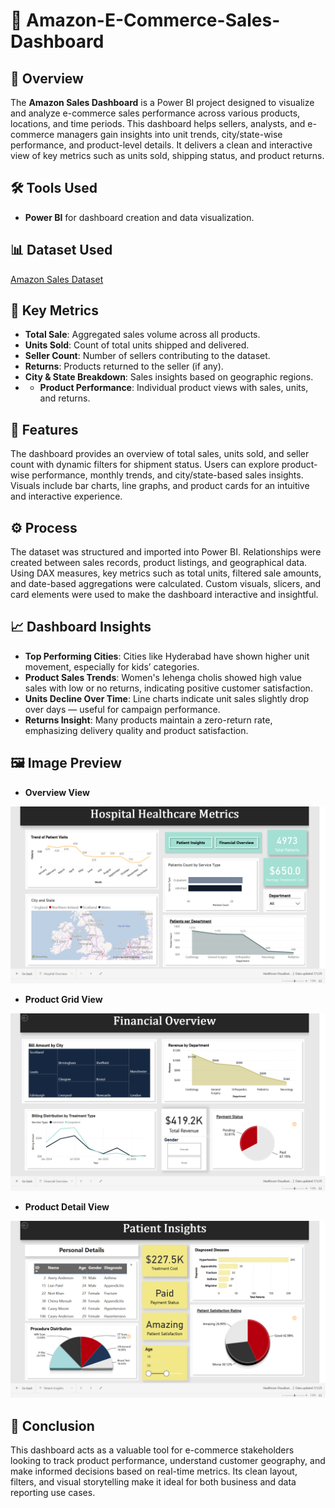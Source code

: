 # 🛒 Amazon-E-Commerce-Sales-Dashboard

## 📌 Overview
The **Amazon Sales Dashboard** is a Power BI project designed to visualize and analyze e-commerce sales performance across various products, locations, and time periods. This dashboard helps sellers, analysts, and e-commerce managers gain insights into unit trends, city/state-wise performance, and product-level details. It delivers a clean and interactive view of key metrics such as units sold, shipping status, and product returns.

## 🛠️ Tools Used
- **Power BI** for dashboard creation and data visualization.

## 📊 Dataset Used
<a href="https://github.com/muhdshahan/hospital-healthcare-dashboard/tree/main/Datasets">Amazon Sales Dataset</a>

## 🔑 Key Metrics
- **Total Sale**: Aggregated sales volume across all products.
- **Units Sold**: Count of total units shipped and delivered.
- **Seller Count**: Number of sellers contributing to the dataset.
- **Returns**: Products returned to the seller (if any).
- **City & State Breakdown**: Sales insights based on geographic regions.
- - **Product Performance**: Individual product views with sales, units, and returns.

## 📌 Features
The dashboard provides an overview of total sales, units sold, and seller count with dynamic filters for shipment status. Users can explore product-wise performance, monthly trends, and city/state-based sales insights. Visuals include bar charts, line graphs, and product cards for an intuitive and interactive experience.

## ⚙️ Process
The dataset was structured and imported into Power BI. Relationships were created between sales records, product listings, and geographical data. Using DAX measures, key metrics such as total units, filtered sale amounts, and date-based aggregations were calculated. Custom visuals, slicers, and card elements were used to make the dashboard interactive and insightful.

## 📈 Dashboard Insights
- **Top Performing Cities**: Cities like Hyderabad have shown higher unit movement, especially for kids’ categories.
- **Product Sales Trends**: Women's lehenga cholis showed high value sales with low or no returns, indicating positive customer satisfaction.
- **Units Decline Over Time**: Line charts indicate unit sales slightly drop over days — useful for campaign performance.
- **Returns Insight**: Many products maintain a zero-return rate, emphasizing delivery quality and product satisfaction.

## 🖼️ Image Preview
- **Overview View**
  
![Dashboard View](https://github.com/muhdshahan/hospital-healthcare-dashboard/blob/main/View/Screenshot%20(735).png)


- **Product Grid View**
  
![Dashboard View](https://github.com/muhdshahan/hospital-healthcare-dashboard/blob/main/View/Screenshot%20(736).png)


- **Product Detail View**
  
![Dashboard View](https://github.com/muhdshahan/hospital-healthcare-dashboard/blob/main/View/Screenshot%20(737).png)

## 📌 Conclusion
This dashboard acts as a valuable tool for e-commerce stakeholders looking to track product performance, understand customer geography, and make informed decisions based on real-time metrics. Its clean layout, filters, and visual storytelling make it ideal for both business and data reporting use cases.
